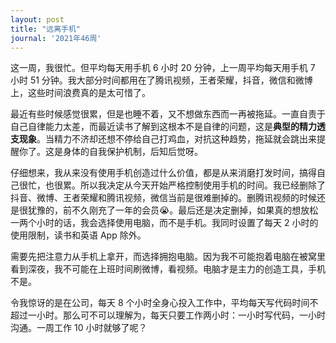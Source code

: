 ```yaml
---
layout: post
title: "远离手机"
journal: '2021年46周'
---
```


这一周，我很忙。但平均每天用手机 6 小时 20 分钟，上一周平均每天用手机 7 小时 51 分钟。我大部分时间都用在了腾讯视频，王者荣耀，抖音，微信和微博上，这些时间浪费真的是太可惜了。

[screen-time-ww46]: /assets/images/2021-11-20/screen-time-ww46.png
[screen-time-ww45]: /assets/images/2021-11-20/screen-time-ww45.png

最近有些时候感觉很累，但是也睡不着，又不想做东西而一再被拖延。一直自责于自己自律能力太差，而最近读书了解到这根本不是自律的问题，这是**典型的精力透支现象**。当精力不济却还想不停给自己打鸡血，对抗这种趋势，拖延就会跳出来提醒你了。这是身体的自我保护机制，后知后觉呀。

仔细想来，我从来没有使用手机创造过什么价值，都是从来消磨打发时间，搞得自己很忙，也很累。所以我决定从今天开始严格控制使用手机的时间。我已经删除了抖音、微博、王者荣耀和腾讯视频，微信当前是很难删掉的。删腾讯视频的时候还是很犹豫的，前不久刚充了一年的会员😭。最后还是决定删掉，如果真的想放松一两个小时的话，我会选择使用电脑，而不是手机。我同时设置了每天 2 小时的使用限制，读书和英语 App 除外。

需要先把注意力从手机上拿开，而选择拥抱电脑。因为我不可能抱着电脑在被窝里看到深夜，我不可能在上班时间刷微博，看视频。电脑才是主力的创造工具，手机不是。

令我惊讶的是在公司，每天 8 个小时全身心投入工作中，平均每天写代码时间不超过一小时。那么可不可以理解为，每天只要工作两小时：一小时写代码，一小时沟通。一周工作 10 小时就够了呢？
